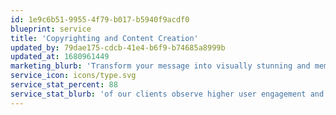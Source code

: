 ```yaml
---
id: 1e9c6b51-9955-4f79-b017-b5940f9acdf0
blueprint: service
title: 'Copyrighting and Content Creation'
updated_by: 79dae175-cdcb-41e4-b6f9-b74685a8999b
updated_at: 1680961449
marketing_blurb: 'Transform your message into visually stunning and memorable designs that captivate your audience and make your brand unforgettable.'
service_icon: icons/type.svg
service_stat_percent: 88
service_stat_blurb: 'of our clients observe higher user engagement and conversion rates thanks to our persuasive copywriting and content creation services'
---
```

